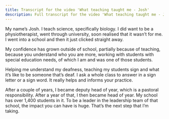 ```yaml
---
title: Transcript for the video 'What teaching taught me - Josh'
description: Full transcript for the video 'What teaching taught me - Josh'
---
```

My name’s Josh. I teach science, specifically biology. I did want to be a physiotherapist, went through university, soon realised that it wasn’t for me. I went into a school and then it just clicked straight away.

My confidence has grown outside of school, partially because of teaching, because you understand who you are more, working with students with special education needs, of which I am and was one of those students.

Helping me understand my deafness, teaching my students sign and what it’s like to be someone that’s deaf. I ask a whole class to answer in a sign letter or a sign word. It really helps and informs your practice.

After a couple of years, I became deputy head of year, which is a pastoral responsibility. After a year of that, I then became head of year. My school has over 1,400 students in it. To be a leader in the leadership team of that school, the impact you can have is huge. That’s the next step that I’m taking.
